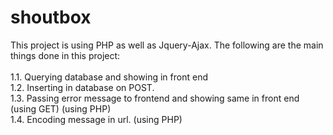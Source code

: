 # shoutbox
This project is using PHP as well as Jquery-Ajax. The following are the main things done in this project: <br/><br/>
1.1.	Querying database and showing in front end <br/>
1.2.	Inserting in database on POST. <br/>
1.3.	Passing error message to frontend and showing same in front end (using GET) (using PHP) <br/>
1.4.	Encoding message in url. (using PHP)

